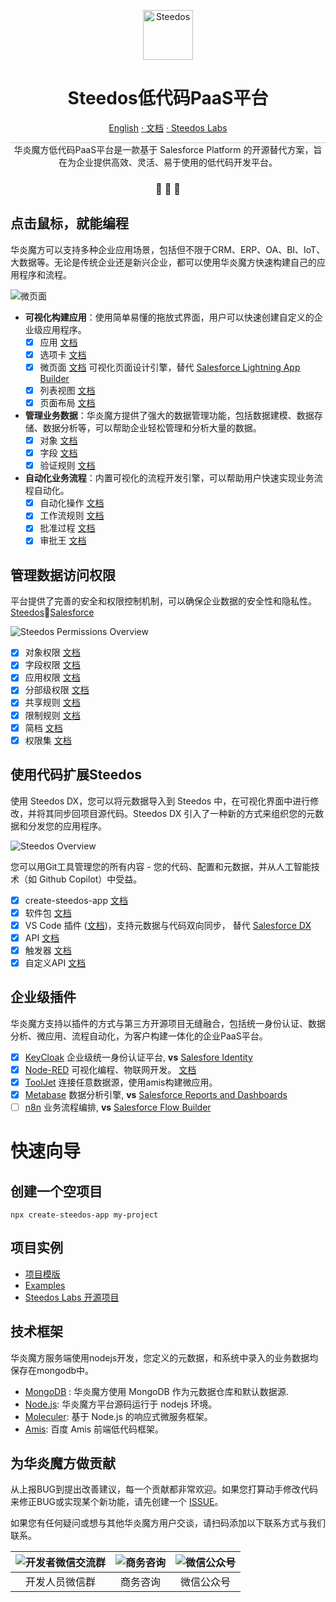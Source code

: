 <p align="center">
  <a href="https://www.steedos.cn/">
    <img alt="Steedos" src="https://steedos.github.io/assets/logo.png" width="80" />
  </a>
</p>
<h1 align="center">
  Steedos低代码PaaS平台
</h1>

<p align="center">
<a href="./README.md">English</a>
<a href="https://docs.steedos.com/" target="_blank"> · 文档</a>
<a href="https://github.com/steedos-labs/" target="_blank"> · Steedos Labs</a>
</p>


<p align="center" style="border-top: solid 1px #cccccc">
  华炎魔方低代码PaaS平台是一款基于 Salesforce Platform 的开源替代方案，旨在为企业提供高效、灵活、易于使用的低代码开发平台。
</p>

<h3 align="center">
 🤖 🎨 🚀
</h3>

## 点击鼠标，就能编程

华炎魔方可以支持多种企业应用场景，包括但不限于CRM、ERP、OA、BI、IoT、大数据等。无论是传统企业还是新兴企业，都可以使用华炎魔方快速构建自己的应用程序和流程。

![微页面](https://console.steedos.cn/api/files/images/642166bd671028003e75f910)

- **可视化构建应用**：使用简单易懂的拖放式界面，用户可以快速创建自定义的企业级应用程序。
  - [x] 应用 [文档](https://docs.steedos.cn/zh-CN/no-code/application/app)
  - [x] 选项卡 [文档](https://docs.steedos.cn/zh-CN/no-code/application/tab)
  - [x] 微页面 [文档](https://docs.steedos.cn/zh-CN/no-code/amis/) 可视化页面设计引擎，替代 [Salesforce Lightning App Builder](https://help.salesforce.com/s/articleView?id=sf.lightning_app_builder_overview.htm&type=5)
  - [x] 列表视图 [文档](https://docs.steedos.cn/zh-CN/no-code/customize/listview/)
  - [x] 页面布局 [文档](https://docs.steedos.cn/zh-CN/no-code/customize/page-layout)
- **管理业务数据**：华炎魔方提供了强大的数据管理功能，包括数据建模、数据存储、数据分析等，可以帮助企业轻松管理和分析大量的数据。
  - [x] 对象 [文档](https://docs.steedos.cn/zh-CN/no-code/customize/object) 
  - [x] 字段 [文档](https://docs.steedos.cn/zh-CN/no-code/customize/fields/) 
  - [x] 验证规则 [文档](https://docs.steedos.cn/zh-CN/no-code/customize/validation-rules) 
- **自动化业务流程**：内置可视化的流程开发引擎，可以帮助用户快速实现业务流程自动化。
  - [x] 自动化操作 [文档](https://docs.steedos.cn/zh-CN/automation/automated-actions)
  - [x] 工作流规则 [文档](https://docs.steedos.cn/zh-CN/automation/workflow-rules)
  - [x] 批准过程 [文档](https://docs.steedos.cn/zh-CN/automation/approval-process)
  - [x] 审批王 [文档](https://docs.steedos.cn/zh-CN/automation/approval-king/)

## 管理数据访问权限

平台提供了完善的安全和权限控制机制，可以确保企业数据的安全性和隐私性。[Steedos](https://docs.steedos.com/admin/permissions/)🚀[Salesforce](https://developer.salesforce.com/docs/atlas.en-us.securityImplGuide.meta/securityImplGuide/security_data_access.htm)

![Steedos Permissions Overview](./docs/diagrams/Steedos%20Permissions.drawio.svg)

  - [x] 对象权限 [文档](https://docs.steedos.cn/zh-CN/admin/permissions/object-permissions)
  - [x] 字段权限 [文档](https://docs.steedos.cn/zh-CN/admin/permissions/field-permissions)
  - [x] 应用权限 [文档](https://docs.steedos.cn/zh-CN/admin/permissions/app-permissions)
  - [x] 分部级权限 [文档](https://docs.steedos.cn/zh-CN/admin/permissions/division)
  - [x] 共享规则 [文档](https://docs.steedos.cn/zh-CN/admin/permissions/sharing-rules)
  - [x] 限制规则 [文档](https://docs.steedos.cn/zh-CN/admin/permissions/restriction-rules)
  - [x] 简档 [文档](https://docs.steedos.cn/zh-CN/admin/permissions/profile)
  - [x] 权限集 [文档](https://docs.steedos.cn/zh-CN/admin/permissions/permission-set)

## 使用代码扩展Steedos

使用 Steedos DX，您可以将元数据导入到 Steedos 中，在可视化界面中进行修改，并将其同步回项目源代码。Steedos DX 引入了一种新的方式来组织您的元数据和分发您的应用程序。
  
![Steedos Overview](http://www.steedos.org/assets/platform/platform-overview.png)

您可以用Git工具管理您的所有内容 - 您的代码、配置和元数据，并从人工智能技术（如 Github Copilot）中受益。

  - [x] create-steedos-app [文档](https://docs.steedos.com/zh-CN/developer/create-steedos-app)
  - [x] 软件包 [文档](https://docs.steedos.com/zh-CN/developer/package)
  - [x] VS Code 插件 ([文档](https://docs.steedos.com/zh-CN/developer/sync-metadata))，支持元数据与代码双向同步， 替代 [Salesforce DX](https://developer.salesforce.com/docs/atlas.en-us.sfdx_dev.meta/sfdx_dev/sfdx_dev_intro.htm)
  - [x] API [文档](https://docs.steedos.com/zh-CN/api/rest-api/)
  - [x] 触发器 [文档](https://docs.steedos.com/zh-CN/developer/action-trigger)
  - [x] 自定义API [文档](https://docs.steedos.com/zh-CN/developer/action-api)
  
## 企业级插件

华炎魔方支持以插件的方式与第三方开源项目无缝融合，包括统一身份认证、数据分析、微应用、流程自动化，为客户构建一体化的企业PaaS平台。

  - [x] [KeyCloak](https://github.com/keycloak/keycloak) 企业级统一身份认证平台, **vs** [Salesfore Identity](https://help.salesforce.com/s/articleView?id=sf.identity_overview.htm&type=5)
  - [x] [Node-RED](https://github.com/node-red/node-red) 可视化编程、物联网开发。 [文档](https://docs.steedos.cn/zh-CN/plugins/node-red)
  - [x] [ToolJet](https://github.com/ToolJet/ToolJet/) 连接任意数据源，使用amis构建微应用。
  - [x] [Metabase](https://github.com/metabase/metabase) 数据分析引擎, **vs** [Salesforce Reports and Dashboards](https://help.salesforce.com/s/articleView?id=sf.analytics_overview.htm&type=5)
  - [ ] [n8n](https://github.com/n8n-io/n8n) 业务流程编排, **vs** [Salesforce Flow Builder](https://help.salesforce.com/s/articleView?id=sf.flow.htm&language=en_US&type=5)
  
# 快速向导

## 创建一个空项目

```
npx create-steedos-app my-project
```

## 项目实例

- [项目模版](https://github.com/steedos/steedos-project-template)
- [Examples](https://github.com/steedos/steedos-examples)
- [Steedos Labs 开源项目](https://github.com/steedos-labs/)

## 技术框架

华炎魔方服务端使用nodejs开发，您定义的元数据，和系统中录入的业务数据均保存在mongodb中。

- [MongoDB](https://www.mongodb.com/) : 华炎魔方使用 MongoDB 作为元数据仓库和默认数据源.
- [Node.js](https://nodejs.org/): 华炎魔方平台源码运行于 nodejs 环境。
- [Moleculer](https://moleculer.services/zh/): 基于 Node.js 的响应式微服务框架。
- [Amis](https://aisuda.bce.baidu.com/amis/zh-CN/components): 百度 Amis 前端低代码框架。

## 为华炎魔方做贡献

从上报BUG到提出改善建议，每一个贡献都非常欢迎。如果您打算动手修改代码来修正BUG或实现某个新功能，请先创建一个 [ISSUE](https://github.com/steedos/steedos-platform/issues)。


如果您有任何疑问或想与其他华炎魔方用户交谈，请扫码添加以下联系方式与我们联系。

| ![开发者微信交流群](https://steedos.github.io/assets/github/platform/cn/QR_wechat_developers.jpg) | ![商务咨询](https://steedos.github.io/assets/github/platform/cn/business_consulting.jpg)        | ![微信公众号](https://steedos.github.io/assets/github/platform/cn/public_number.jpg)|
| :-----: | :-----: | :-----: |
| 开发人员微信群  | 商务咨询  | 微信公众号 |



